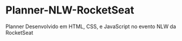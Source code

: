 # Planner-NLW-RocketSeat
Planner Desenvolvido em HTML, CSS, e JavaScript no evento NLW da RocketSeat
